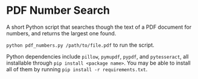# PDF Number Search

A short Python script that searches though the text of a PDF document for
numbers, and returns the largest one found.

`python pdf_numbers.py /path/to/file.pdf` to run the script.

Python dependencies include `pillow`, `pymupdf`, `pypdf`, and `pytesseract`, all
installable through `pip install <package name>`. You may be able to install all
of them by running `pip install -r requirements.txt`.

